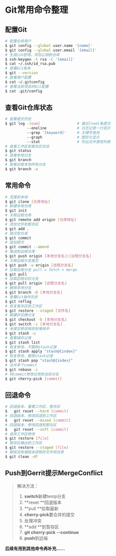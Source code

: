 # Git常用命令整理

## 配置Git

```sh
# 配置全局用户
$ git config --global user.name '[name]'
$ git config --global user.email '[email]'
# 生成ssh密钥，添加公钥到仓库
$ ssh-keygen -t rsa -C '[email]'
$ cat ~/.ssh/id_rsa.pub
# 查看Git版本
$ git --version
# 查看用户配置
$ cat ~/.gitconfig
# 查看当前项目的Git配置
$ cat .git/config
```

## 查看Git仓库状态

```sh
# 查看提交历史
$ git log -[num]                 # 最近[num]条提交
          --oneline              # 日志记录一行显示
          --grep '[keyword]'     # 关键字查找
          --graph                # 图形化显示
          --stat                 # 列出文件更改列表
# 查看工作区和暂存区状态
$ git status
# 查看本地分支
$ git branch
# 查看远程本地所有分支
$ git branch -a
```
## 常用命令

```sh
# 克隆到本地
$ git clone [仓库地址]
# 新建本地仓库
$ git init
# 关联远程仓库
$ git remote add origin [仓库地址]
# 添加文件到暂存区
$ git add .
# 提交到仓库
$ git commit
# 追加提交
$ git commit --amend
# 推送到远程仓库
$ git push origin [本地分支名]:[远程分支名]
# 关联远程分支提交
$ git push -u origin [远程分支名]
# 拉取远程分支 pull = fetch + merge
$ git pull
# 拉取远程对应分支
$ git pull origin [远程分支名]
# 删除本地分支
$ git branch -D [本地分支名]
# 查看Git操作历史
$ git reflog
# 恢复暂存区到工作区
$ git restore --staged [文件名]
# 新建并切换分支
$ git checkout -b [本地分支名]
$ git switch -c [本地分支名]
# 未提交修改保存到堆栈中
$ git stash -u
# 查看储存记录
$ git stash list
# 恢复修改，不删除stash记录
$ git stash apply "stash@{index}"
# 恢复修改，删除stash记录
$ git stash pop "stash@{index}"
# 合并多个commit
$ git rebase -i
# 将commit修改应用到当前分支
$ git cherry-pick [commit]
```

## 回退命令

```sh
# 回退版本，重置工作区、暂存区
$	git reset --hard [commit]
# 回退版本，修改回退到工作区
$	git reset --mixed [commit]
# 回退版本，修改回退到暂存区
$	git reset --soft [commit]
# 舍弃工作区修改
$ git restore [file]
# 暂存区撤出到工作区
$ git restore --staged [file]
# 删除没有被版本控制的文件和目录
$ git clean -df
```

## Push到Gerrit提示MergeConflict

> 解决方法：
> 1. **switch**新建temp分支
> 2. **reset **回退版本
> 3. **pull **拉取最新
> 4. **cherry-pick**要合并的提交
> 5. 处理冲突
> 6. **add **到暂存区
> 7. **git cherry-pick --continue**
> 8. **push**到远端

**后续有用到其他命令再补充......**

